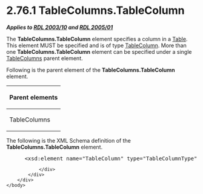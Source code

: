 <html dir="LTR" xmlns:mshelp="http://msdn.microsoft.com/mshelp" xmlns:ddue="http://ddue.schemas.microsoft.com/authoring/2003/5" xmlns:xlink="http://www.w3.org/1999/xlink" xmlns:tool="http://www.microsoft.com/tooltip">
    <head>
        <meta http-equiv="Content-Type" content="text/html; CHARSET=utf-8"></meta>
        <meta name="save" content="history"></meta>
        <title>2.76.1 TableColumns.TableColumn</title>
        <xml>
            <mshelp:toctitle title="2.76.1 TableColumns.TableColumn"></mshelp:toctitle>
            <mshelp:rltitle title="[MS-RDL]: TableColumns.TableColumn"></mshelp:rltitle>
            <mshelp:keyword index="A" term="b9219f09-877d-4d92-807c-24542e3756c1"></mshelp:keyword>
            <mshelp:attr name="DCSext.ContentType" value="open specification"></mshelp:attr>
            <mshelp:attr name="AssetID" value="b9219f09-877d-4d92-807c-24542e3756c1"></mshelp:attr>
            <mshelp:attr name="TopicType" value="kbRef"></mshelp:attr>
            <mshelp:attr name="DCSext.Title" value="[MS-RDL]: TableColumns.TableColumn" />
        </xml>
    </head>
    <body>
        <div id="header">
            <h1 class="heading">2.76.1 TableColumns.TableColumn</h1>
        </div>
        <div id="mainSection">
            <div id="mainBody">
                <div id="allHistory" class="saveHistory"></div>
                <div id="sectionSection0" class="section" name="collapseableSection">
                    

<p><b><i>Applies to </i></b><a href="a7e2ad00-07c8-4f6d-80ab-3ad55df7b233.md"><b><i>RDL 2003/10</i></b></a><b>
<i>and </i></b><a href="3ebe2912-4958-4832-b391-cad1f5e13338.md"><b><i>RDL 2005/01</i></b></a></p>

<p>The <b>TableColumns.TableColumn</b> element specifies a
column in a <a href="660db744-699e-4ca3-a2d6-a5cab4bcf9b0.md">Table</a>. This
element MUST be specified and is of type <a href="b7098352-0939-46b5-ac72-54ab5a113711.md">TableColumn</a>. More than one
<b>TableColumns.TableColumn</b> element can be specified under a single <a href="b17c8664-e7b1-433a-ba80-eaf8574c38ff.md">TableColumns</a> parent
element.</p>

<p>Following is the parent element of the <b>TableColumns.TableColumn</b>
element.</p>

<table>
 <thead>
  <tr>
   <th>
   <p>Parent elements</p>
   </th>
  </tr>
 </thead>
 <tr>
  <td>
  <p>TableColumns </p>
  </td>
 </tr>
</table>

<p>The following is the XML Schema definition of the <b>TableColumns.TableColumn</b>
element.</p>

<dl>
<dd>
<div><pre> &lt;xsd:element name=&quot;TableColumn&quot; type=&quot;TableColumnType&quot; maxOccurs=&quot;unbounded&quot; /&gt;
</pre></div>
</dd></dl>


                </div>
            </div>
        </div>
    </body>
</html>